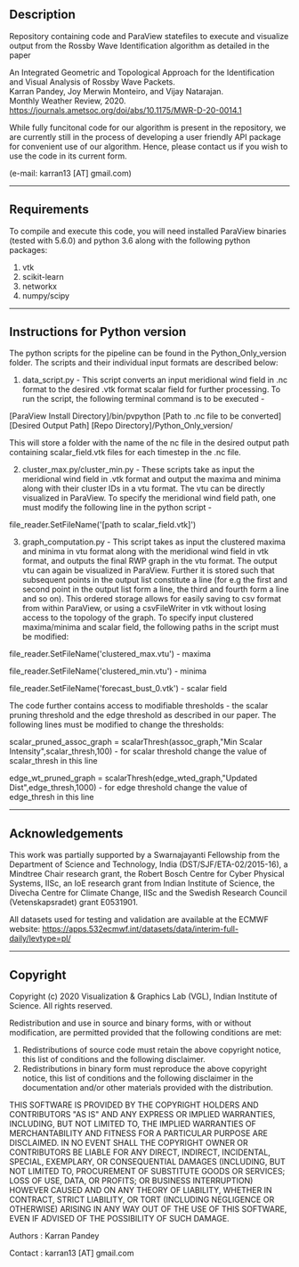 ## Description 

Repository containing code and ParaView statefiles to execute and visualize output from the Rossby Wave Identification algorithm as detailed in the paper 

An Integrated Geometric and Topological Approach for the Identification and Visual Analysis of Rossby Wave Packets.  
Karran Pandey, Joy Merwin Monteiro, and Vijay Natarajan.  
Monthly Weather Review, 2020.  
https://journals.ametsoc.org/doi/abs/10.1175/MWR-D-20-0014.1

While fully funcitonal code for our algorithm is present in the repository, we are currently still in the process of developing a user friendly API package for convenient use of our algorithm. Hence, please contact us if you wish to use the code in its current form. 

(e-mail: karran13 [AT] gmail.com)

---

## Requirements

To compile and execute this code, you will need installed ParaView binaries (tested with 5.6.0) and python 3.6 along with the following python packages: 

1. vtk
2. scikit-learn
3. networkx
4. numpy/scipy

---

## Instructions for Python version

The python scripts for the pipeline can be found in the Python_Only_version folder. The scripts and their individual input formats are described below: 

1. data_script.py - This script converts an input meridional wind field in .nc format to the desired .vtk format scalar field for further processing. To run the script, the following terminal command is to be executed - 

[ParaView Install Directory]/bin/pvpython [Path to .nc file to be converted] [Desired Output Path] [Repo Directory]/Python_Only_version/

This will store a folder with the name of the nc file in the desired output path containing scalar_field.vtk files for each timestep in the .nc file. 

2. cluster_max.py/cluster_min.py - These scripts take as input the meridional wind field in .vtk format and output the maxima and minima along with their cluster IDs in a vtu format. The vtu can be directly visualized in ParaView. To specify the meridional wind field path, one must modify the following line in the python script - 

file_reader.SetFileName('[path to scalar_field.vtk]')
 
3. graph_computation.py - This script takes as input the clustered maxima and minima in vtu format along with the meridional wind field in vtk format, and outputs the final RWP graph in the vtu format. The output vtu can again be visualized in ParaView. Further it is stored such that subsequent points in the output list constitute a line (for e.g the first and second point in the output list form a line, the third and fourth form a line and so on). This ordered storage allows for easily saving to csv format from within ParaView, or using a csvFileWriter in vtk without losing access to the topology of the graph. To specify input clustered maxima/minima and scalar field, the following paths in the script must be modified: 

file_reader.SetFileName('clustered_max.vtu') - maxima

file_reader.SetFileName('clustered_min.vtu') - minima

file_reader.SetFileName('forecast_bust_0.vtk') - scalar field

The code further contains access to modifiable thresholds - the scalar pruning threshold and the edge threshold as described in our paper. The following lines must be modified to change the thresholds:

scalar_pruned_assoc_graph = scalarThresh(assoc_graph,"Min Scalar Intensity",scalar_thresh,100) - for scalar threshold change the value of scalar_thresh in this line

edge_wt_pruned_graph = scalarThresh(edge_wted_graph,"Updated Dist",edge_thresh,1000) - for edge threshold change the value of edge_thresh in this line

---

## Acknowledgements

This work was partially supported by a Swarnajayanti Fellowship from the Department  of  Science  and  Technology,  India  (DST/SJF/ETA-02/2015-16),  a  Mindtree  Chair  research grant, the Robert Bosch Centre for Cyber Physical Systems, IISc, an IoE research grant from Indian Institute of Science, the Divecha Centre for Climate Change, IISc and the Swedish Research Council (Vetenskapsradet) grant E0531901. 

All datasets used for testing and validation are available at the ECMWF website: https://apps.532ecmwf.int/datasets/data/interim-full-daily/levtype=pl/ 

---

## Copyright

Copyright (c) 2020 Visualization & Graphics Lab (VGL), Indian Institute of Science. All rights reserved.

Redistribution and use in source and binary forms, with or without modification, are permitted provided that the following conditions are met:

1. Redistributions of source code must retain the above copyright notice, this list of conditions and the following disclaimer.
2. Redistributions in binary form must reproduce the above copyright notice, this list of conditions and the following disclaimer in the documentation and/or other materials provided with the distribution.

THIS SOFTWARE IS PROVIDED BY THE COPYRIGHT HOLDERS AND CONTRIBUTORS "AS IS" AND
ANY EXPRESS OR IMPLIED WARRANTIES, INCLUDING, BUT NOT LIMITED TO, THE IMPLIED
WARRANTIES OF MERCHANTABILITY AND FITNESS FOR A PARTICULAR PURPOSE ARE
DISCLAIMED. IN NO EVENT SHALL THE COPYRIGHT OWNER OR CONTRIBUTORS BE LIABLE FOR
ANY DIRECT, INDIRECT, INCIDENTAL, SPECIAL, EXEMPLARY, OR CONSEQUENTIAL DAMAGES
(INCLUDING, BUT NOT LIMITED TO, PROCUREMENT OF SUBSTITUTE GOODS OR SERVICES;
LOSS OF USE, DATA, OR PROFITS; OR BUSINESS INTERRUPTION) HOWEVER CAUSED AND
ON ANY THEORY OF LIABILITY, WHETHER IN CONTRACT, STRICT LIABILITY, OR TORT
(INCLUDING NEGLIGENCE OR OTHERWISE) ARISING IN ANY WAY OUT OF THE USE OF THIS
SOFTWARE, EVEN IF ADVISED OF THE POSSIBILITY OF SUCH DAMAGE.

Authors : Karran Pandey

Contact : karran13 [AT] gmail.com
